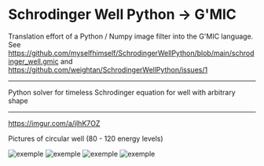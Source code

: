 # Schrodinger Well Python -> G'MIC

Translation effort of a Python / Numpy image filter into the G'MIC language.
See https://github.com/myselfhimself/SchrodingerWellPython/blob/main/schrodinger_well.gmic and https://github.com/weightan/SchrodingerWellPython/issues/1

***
Python solver for timeless Schrodinger equation for well with arbitrary shape
***
https://imgur.com/a/jlhK7OZ

Pictures of circular well (80 - 120 energy levels)

![exemple](https://i.imgur.com/LnpVZ3X.png)
![exemple](https://i.imgur.com/E7WPIf2.png)
![exemple](https://i.imgur.com/4PIo8zA.png)
![exemple](https://i.imgur.com/RXse9CG.png)
